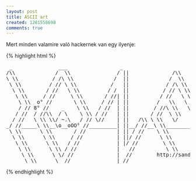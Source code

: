 ```yaml
---
layout: post
title: ASCII art
created: 1281558698
comments: true
---
```

Mert minden valamire való hackernek van egy ilyenje:

{% highlight html %}
<pre>
 _               ___                 _                 
/\\             /  \\               / ||              /\\               /\\
\ \\           / /\ \\             /  ||             /  \\             /  \\
 \ \\         / // \ \\           /   ||            / /\ \\           / /\ \\
  \ \\       / //   \ \\         / /  ||           / // \ \\         / /  \ \\
   \ \\     / //     \ \\       / //| ||          / //   \ \\       /  \   ) ))
    \ \\  o° //       \ \\     / // | ||         /   \\   \ \\     / /\ \  | ||
    / // 8° //    _    \ \\   / //  | ||        / //\ \\   \ \\   / //|  ˘˘  ))
   / //  / //\\  / \    \ \\ / //   | ||       / //  \ \\   \//  / // |  ___//
  / //   \ \\ \\/ ~.\   / // \//    | ||   /\\ \ \\   \/         \//  | ||
_/ //_____\ \\__\o__oOO° //_________| ||__/ //__\ \\__________________| ||_____ .  .     .
 \ \\      \ \\       / //          | || / //    \ \\                 | ||
  \ \\      \ \\     / //           | ||/ //      \ \\                | ||
   \ \\      \ \\   / //            | |/ //        \ \\               | ||
    \ \\      \ \\ / //             |   //          \ \\              | ||
     \ \\      \ \/ //              |  //        http://sandor.czettner.hu
      \_\\      \__//               |_//                               
</pre>
{% endhighlight %}

